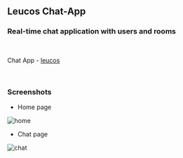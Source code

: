 ## Leucos Chat-App
### Real-time chat application with users and rooms
<br>

Chat App - [leucos](https://leucos.herokuapp.com/)

<br>

### Screenshots

* Home page

![home](https://raw.githubusercontent.com/soujo/Leucos/master/static/img/home_page.png)

* Chat page

![chat](https://raw.githubusercontent.com/soujo/Leucos/master/static/img/chat_page.png)
